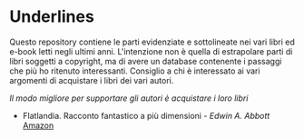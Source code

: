 # Underlines

Questo repository contiene le parti evidenziate e sottolineate nei vari libri ed e-book letti negli ultimi anni. 
L'intenzione non è quella di estrapolare parti di libri soggetti a copyright, ma di avere un database contenente i passaggi che più ho ritenuto interessanti.
Consiglio a chi è interessato ai vari argomenti di acquistare i libri dei vari autori.

_Il modo migliore per supportare gli autori è acquistare i loro libri_

- Flatlandia. Racconto fantastico a più dimensioni -  _Edwin A. Abbott_  [Amazon](https://amz.run/61GM)